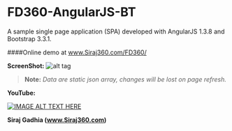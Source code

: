 FD360-AngularJS-BT
==================

A sample single page application (SPA) developed with AngularJS 1.3.8 and Bootstrap 3.3.1.



####Online demo at www.Siraj360.com/FD360/



__ScreenShot:__
![alt tag](https://github.com/SirajGadhia/FD360-AngularJS-BT/blob/master/FD360Image.PNG)



 >__Note:__
 >*Data are static json array, changes will be lost on page refresh.*
 

__YouTube:__

[![IMAGE ALT TEXT HERE](https://i.ytimg.com/vi/4rLXMoppZZA/2.jpg)](https://www.youtube.com/watch?v=4rLXMoppZZA&list=UUywXaHmgyG4wd0pj1s3AZ7w)


__Siraj Gadhia (www.Siraj360.com)__
